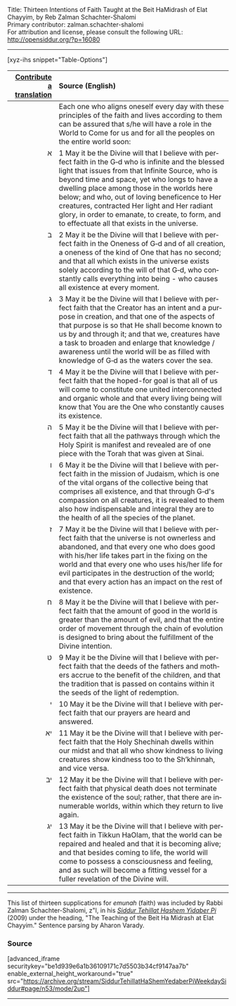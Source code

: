 <html>
<head></head>
<body>
Title: Thirteen Intentions of Faith Taught at the Beit HaMidrash of Elat Chayyim, by Reb Zalman Schachter-Shalomi<br />
Primary contributor: zalman.schachter-shalomi<br />
For attribution and license, please consult the following URL: <a href="http://opensiddur.org/?p=16080">http://opensiddur.org/?p=16080</a>
<p />
<hr />

[xyz-ihs snippet="Table-Options"]<table style="margin-left: auto; margin-right: auto;" class="draggable">
<thead><tr><th id="x" style="text-align: right;"><a href="/contributing/upload/">Contribute a translation</a></th><th style="text-align: left;">Source (English)</th></tr></thead>
<tbody>
<tr>
<td style="vertical-align:top;">
<div class="liturgy" lang="he">

</span></div></td>
 
<td style="vertical-align:top;"><div class="english" lang="en">
Each one who aligns oneself every day with these principles of the faith and lives according to them can be assured that s/he will have a role in the World to Come for us and for all the peoples on the entire world soon:
</div></td></tr>

<tr><td style="vertical-align:top;">
<div class="liturgy" lang="he" style="text-align: right;">
א
</span></div></td>
 
<td style="vertical-align:top;"><div class="english" lang="en">
1
May it be the Divine will that I believe with perfect faith 
in the G‑d who is infinite 
and the blessed light that issues from that Infinite Source, 
who is beyond time and space, yet 
who longs to have a dwelling place among those in the worlds here below; 
and who, out of loving beneficence to Her creatures, 
contracted Her light and Her radiant glory, 
in order to emanate, 
to create, 
to form, 
and to effectuate 
all that exists in the universe.
</div></td></tr>

<tr><td style="vertical-align:top;">
<div class="liturgy" lang="he" style="text-align: right;">
ב
</span></div></td>
 
<td style="vertical-align:top;"><div class="english" lang="en">
2
May it be the Divine will that I believe with perfect faith 
in the Oneness of G‑d and of all creation, 
a oneness of the kind of One that has no second; 
and that all which exists in the universe 
exists solely according to the will of that G‑d, 
who constantly calls everything into being - 
who causes all existence at every moment.
</div></td></tr>

<tr><td style="vertical-align:top;">
<div class="liturgy" lang="he" style="text-align: right;">
ג
</span></div></td>
 
<td style="vertical-align:top;"><div class="english" lang="en">
3
May it be the Divine will that I believe with perfect faith 
that the Creator has an intent and a purpose in creation, 
and that one of the aspects of that purpose is so that 
He shall become known to us by and through it; 
and that we, creatures have a task 
to broaden and enlarge that knowledge / awareness 
until the world will be as filled with knowledge of G‑d 
as the waters cover the sea.
</div></td></tr>

<tr><td style="vertical-align:top;">
<div class="liturgy" lang="he" style="text-align: right;">
ד
</span></div></td>
 
<td style="vertical-align:top;"><div class="english" lang="en">
4
May it be the Divine will that I believe with perfect faith 
that the hoped-for goal is that 
all of us will come to constitute 
one 
united 
interconnected 
and organic whole 
and that every living being will know that 
You are the One who constantly causes its existence.</div></td></tr>

<tr><td style="vertical-align:top;">
<div class="liturgy" lang="he" style="text-align: right;">
ה
</span></div></td>
 
<td style="vertical-align:top;"><div class="english" lang="en">
5
May it be the Divine will that I believe with perfect faith 
that all the pathways through which 
the Holy Spirit is manifest and revealed 
are of one piece with the Torah that was given at Sinai.
</div></td></tr>

<tr><td style="vertical-align:top;">
<div class="liturgy" lang="he" style="text-align: right;">
ו
</span></div></td>
 
<td style="vertical-align:top;"><div class="english" lang="en">
6
May it be the Divine will that I believe with perfect faith 
in the mission of Judaism, 
which is one of the vital organs 
of the collective being that comprises all existence, 
and that through G‑d's compassion on all creatures, 
it is revealed to them also 
how indispensable and integral they are 
to the health of all the species of the planet.
</div></td></tr>

<tr><td style="vertical-align:top;">
<div class="liturgy" lang="he" style="text-align: right;">
ז
</span></div></td>
 
<td style="vertical-align:top;"><div class="english" lang="en">
7
May it be the Divine will that I believe with perfect faith 
that the universe is not ownerless and abandoned, 
and that every one who does good with his/her life 
takes part in the fixing on the world 
and that every one who uses his/her life for evil 
participates in the destruction of the world; 
and that every action has an impact on the rest of existence.
</div></td></tr>

<tr><td style="vertical-align:top;">
<div class="liturgy" lang="he" style="text-align: right;">
ח
</span></div></td>
 
<td style="vertical-align:top;"><div class="english" lang="en">
8
May it be the Divine will that I believe with perfect faith 
that the amount of good in the world 
is greater than the amount of evil, 
and that the entire order of movement through the chain of evolution 
is designed to bring about the fulfillment of the Divine intention.</div></td></tr>

<tr><td style="vertical-align:top;">
<div class="liturgy" lang="he" style="text-align: right;">
ט
</span></div></td>
 
<td style="vertical-align:top;"><div class="english" lang="en">
9
May it be the Divine will that I believe with perfect faith 
that the deeds of the fathers and mothers 
accrue to the benefit of the children, 
and that the tradition that is passed on 
contains within it 
the seeds of the light of redemption.
</div></td></tr>

<tr><td style="vertical-align:top;">
<div class="liturgy" lang="he" style="text-align: right;">
י
</span></div></td>
 
<td style="vertical-align:top;"><div class="english" lang="en">
10
May it be the Divine will that I believe with perfect faith 
that our prayers are heard and answered.
</div></td></tr>

<tr><td style="vertical-align:top;">
<div class="liturgy" lang="he" style="text-align: right;">
יא
</span></div></td>
 
<td style="vertical-align:top;"><div class="english" lang="en">
11
May it be the Divine will that I believe with perfect faith 
that the Holy Shechinah dwells within our midst 
and that all who show kindness to living creatures 
show kindness too to the Sh’khinnah, 
and vice versa.
</div></td></tr>

<tr><td style="vertical-align:top;">
<div class="liturgy" lang="he" style="text-align: right;">
יב
</span></div></td>
 
<td style="vertical-align:top;"><div class="english" lang="en">
12
May it be the Divine will that I believe with perfect faith 
that physical death does not terminate the existence of the soul; 
rather, 
that there are innumerable worlds, 
within which they return to live again.
</div></td></tr>

<tr><td style="vertical-align:top;">
<div class="liturgy" lang="he" style="text-align: right;">
יג
</span></div></td>
 
<td style="vertical-align:top;"><div class="english" lang="en">
13
May it be the Divine will that I believe with perfect faith 
in Tikkun HaOlam, 
that the world can be repaired and healed 
and that it is becoming alive; 
and that besides coming to life, 
the world will come to possess a consciousness and feeling, 
and as such will become a fitting vessel 
for a fuller revelation of the Divine will.</div></td>
</tr>
</tbody></table>

<hr />

This list of thirteen supplications for <em>emunah</em> (faith) was included by Rabbi Zalman Schachter-Shalomi, z"l, in his <em><a href="https://opensiddur.org/siddurim/ha-ari/neo-hasidut/reb-zalmans-open-siddur-tehillat-hashem/">Siddur Tehillat Hashem Yidaber Pi</a></em> (2009) under the heading, "The Teaching of the Beit Ha Midrash at Elat Chayyim." Sentence parsing by Aharon Varady.

<h3>Source</h3>

[advanced_iframe securitykey="be1d939e6a1b36109171c7d5503b34cf9147aa7b" enable_external_height_workaround="true" src="https://archive.org/stream/SiddurTehillatHaShemYedaberPiWeekdaySiddur#page/n53/mode/2up"]

<hr />

&nbsp;
</body>
</html>